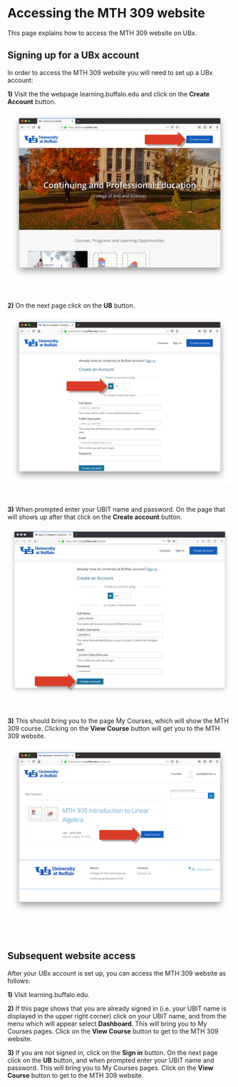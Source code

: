 # Accessing the MTH 309 website

This page explains how to access the MTH 309 website on UBx.


##  Signing up for a UBx account

In order to access the MTH 309 website you will need to set up a UBx account:

**1)** Visit the  the webpage <a http="https://learning.buffalo.edu"  target="_blank">learning.buffalo.edu</a>
and click on the **Create Account** button.

![pic1](UBx_pics/UBx_instructions_001.png)

<br/>

**2)** On the next page click on the **UB** button.

![pic2](UBx_pics/UBx_instructions_002.png)


<br/>

**3)** When prompted enter your UBIT name and password. On the page that will
shows up after that click on the **Create account** button.

![pic2](UBx_pics/UBx_instructions_003.png)


<br/>

**3)** This should bring you to the page My Courses, which will show the MTH 309 course.
Clicking on the **View Course** button will get you to the MTH 309 website.   

![pic3](UBx_pics/UBx_instructions_004.png)


<br/>
<br/>

##  Subsequent website access

After your UBx account is set up, you can access the MTH 309 website as follows:

 **1)** Visit <a http="https://learning.buffalo.edu"  target="_blank">learning.buffalo.edu</a>.

**2)** If this page shows that you are already signed in (i.e. your UBIT name is displayed
in the upper right corner) click on your UBIT name, and from the menu which will appear
select **Dashboard**. This will bring you to My Courses pages. Click on the **View Course**
button to get to the MTH 309 website.

**3)** If you are not signed in, click on the **Sign in** button. On the next page click on
the **UB** button, and when prompted enter your UBIT name and password. This will bring
you to My Courses pages. Click on the **View Course** button to get to the MTH 309 website.  
